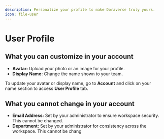 ```yaml
---
description: Personalize your profile to make Doraverse truly yours.
icon: file-user
---
```


# User Profile

## What you **can customize in your account**

* **Avatar:** Upload your photo or an image for your profile.
* **Display Name:** Change the name shown to your team.

To update your avatar or display name, go to **Account** and click on your name section to access **User Profile** tab.

## What you **cannot change in your account**

* **Email Address:** Set by your administrator to ensure workspace security. This cannot be changed.
* **Department:** Set by your administrator for consistency across the workspace. This cannot be chang
